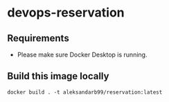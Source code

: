 # devops-reservation

## Requirements

* Please make sure Docker Desktop is running.

## Build this image locally

```shell
docker build . -t aleksandarb99/reservation:latest 
```